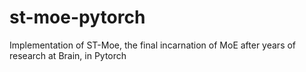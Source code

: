 # st-moe-pytorch
Implementation of ST-Moe, the final incarnation of MoE after years of research at Brain, in Pytorch
